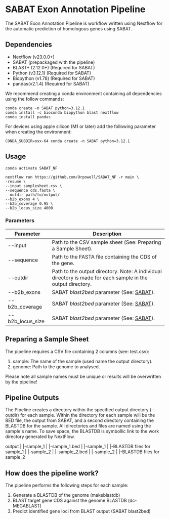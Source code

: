 # SABAT Exon Annotation Pipeline

The SABAT Exon Annotation Pipeline is workflow written using Nextflow for the automatic 
prediction of homologous genes using SABAT. 

## Dependencies

- Nextflow (v23.0.0+)
- SABAT (prepackaged with the pipeline)
- BLAST+ (2.12.0+) (Required for SABAT)
- Python (v3.12.1) (Required for SABAT)
- Biopython (v1.78) (Required for SABAT)
- pandas(v2.1.4) (Required for SABAT)


We recommend creating a conda environment containing all dependencies using the follow commands:

    conda create -n SABAT python=3.12.1
    conda install -c bioconda biopython blast nextflow
    conda install pandas

For devices using apple silicon (M1 or later) add the following parameter when creating the environment:

    CONDA_SUBDIR=osx-64 conda create -n SABAT python=3.12.1

## Usage

    conda activate SABAT_NF

    nextflow run https://github.com/Orpowell/SABAT_NF -r main \
    -resume \
    --input samplesheet.csv \
    --sequence cds.fasta \
    --outdir path/to/output/
    --b2b_exons 4 \
    --b2b_coverage 0.95 \
    --b2b_locus_size 4000 

### Parameters

| Parameter | Description |
| --- | --- |
| --input   | Path to the CSV sample sheet (See: Preparing a Sample Sheet).  |
| --sequence| Path to the FASTA file containing the CDS of the gene. |
| --outdir | Path to the output directory. Note: A individual directory is made for each sample in the output directory. |
| --b2b_exons| SABAT *blast2bed* parameter (See: [SABAT](https://github.com/Orpowell/SABAT)). |
| --b2b_coverage| SABAT *blast2bed* parameter (See: [SABAT](https://github.com/Orpowell/SABAT)). |
| --b2b_locus_size| SABAT *blast2bed* parameter (See: [SABAT](https://github.com/Orpowell/SABAT)). |

## Preparing a Sample Sheet

The pipeline requires a CSV file containing 2 columns (see: test.csv):
1. sample: The name of the sample (used name the output directory).
2. genome: Path to the genome to analysed.

Please note all sample names must be unique or results will be overwritten by the pipeline! 

## Pipeline Outputs

The Pipeline creates a directory within the specified output directory (--outdir) for each sample. Within the directory for each sample will be the BED file, the output from SABAT, and 
a second directory containing the BLASTDB for the sample. All directories and files are named using the sample's name. To save space, the BLASTDB is symbollic link to the work directory generated
by NextFlow.

output
    |
    |-sample_1
    |   |-sample_1.bed
    |   |-sample_1
    |        |-BLASTDB files for sample_1
    |
    |-sample_2
    |    |-sample_2.bed
    |    |-sample_2
    |        |-BLASTDB files for sample_2

## How does the pipeline work?

The pipeline performs the following steps for each sample:
1. Generate a BLASTDB of the genome (makeblastdb)
2. BLAST target gene CDS against the genome BLASTDB (dc-MEGABLAST)
3. Predict identified gene loci from BLAST output (SABAT blast2bed)



